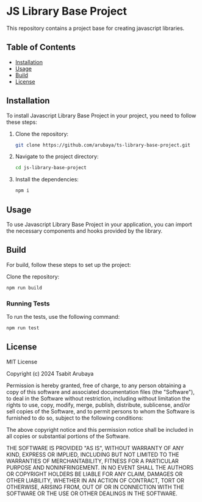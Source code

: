 # JS Library Base Project

This repository contains a project base for creating javascript libraries.

## Table of Contents

- [Installation](#installation)
- [Usage](#usage)
- [Build](#build)
- [License](#license)

## Installation

To install Javascript Library Base Project in your project, you need to follow these steps:

1. Clone the repository:

   ```bash
   git clone https://github.com/arubaya/ts-library-base-project.git
   ```

2. Navigate to the project directory:

   ```bash
   cd js-library-base-project
   ```

3. Install the dependencies:
   ```bash
   npm i
   ```

## Usage

To use Javascript Library Base Project in your application, you can import the necessary components and hooks provided by the library.

## Build

For build, follow these steps to set up the project:

Clone the repository:

```bash
npm run build
```

### Running Tests

To run the tests, use the following command:

```bash
npm run test
```

## License

MIT License

Copyright (c) 2024 Tsabit Arubaya

Permission is hereby granted, free of charge, to any person obtaining a copy
of this software and associated documentation files (the "Software"), to deal
in the Software without restriction, including without limitation the rights
to use, copy, modify, merge, publish, distribute, sublicense, and/or sell
copies of the Software, and to permit persons to whom the Software is
furnished to do so, subject to the following conditions:

The above copyright notice and this permission notice shall be included in all
copies or substantial portions of the Software.

THE SOFTWARE IS PROVIDED "AS IS", WITHOUT WARRANTY OF ANY KIND, EXPRESS OR
IMPLIED, INCLUDING BUT NOT LIMITED TO THE WARRANTIES OF MERCHANTABILITY,
FITNESS FOR A PARTICULAR PURPOSE AND NONINFRINGEMENT. IN NO EVENT SHALL THE
AUTHORS OR COPYRIGHT HOLDERS BE LIABLE FOR ANY CLAIM, DAMAGES OR OTHER
LIABILITY, WHETHER IN AN ACTION OF CONTRACT, TORT OR OTHERWISE, ARISING FROM,
OUT OF OR IN CONNECTION WITH THE SOFTWARE OR THE USE OR OTHER DEALINGS IN THE
SOFTWARE.
